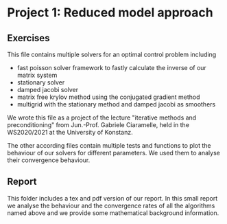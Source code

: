 # Project 1: Reduced model approach
## Exercises

This file contains multiple solvers for an optimal control problem including

* fast poisson solver framework to fastly calculate the inverse of our matrix system
* stationary solver
* damped jacobi solver
* matrix free krylov method using the conjugated gradient method
* multigrid with the stationary method and damped jacobi as smoothers

We wrote this file as a project of the lecture "iterative methods and 
preconditioning" from Jun.-Prof. Gabriele Ciaramelle, held in the WS2020/2021
at the University of Konstanz.

The other according files contain multiple tests and functions to plot
the behaviour of our solvers for different parameters. We used them
to analyse their convergence behaviour. 

## Report

This folder includes a tex and pdf version of our report. In this small report we analyse the behaviour and the convergence rates of
all the algorithms named above and we provide some mathematical background information.
